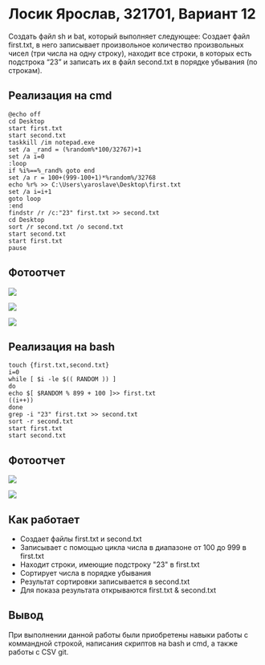 # Лосик Ярослав, 321701, Вариант 12

Создать файл sh и bat, который выполняет следующее:
Создает файл first.txt, в него записывает произвольное количество произвольных чисел (три числа на одну строку),
находит все строки, в которых есть подстрока “23” и записать их в файл second.txt в порядке убывания (по строкам). 

## Реализация на cmd

```
@echo off
cd Desktop
start first.txt
start second.txt
taskkill /im notepad.exe
set /a _rand = (%random%*100/32767)+1
set /a i=0
:loop
if %i%==%_rand% goto end
set /a r = 100+(999-100+1)*%random%/32768
echo %r% >> C:\Users\yaroslave\Desktop\first.txt
set /a i=i+1
goto loop
:end
findstr /r /c:"23" first.txt >> second.txt
cd Desktop
sort /r second.txt /o second.txt
start second.txt
start first.txt 
pause
```

## Фотоотчет

![](https://github.com/iis-32170x/RPIIS/blob/%D0%9B%D0%BE%D1%81%D0%B8%D0%BA_%D0%AF/1.png)

![](https://github.com/iis-32170x/RPIIS/blob/%D0%9B%D0%BE%D1%81%D0%B8%D0%BA_%D0%AF/2.png)

![](https://github.com/iis-32170x/RPIIS/blob/%D0%9B%D0%BE%D1%81%D0%B8%D0%BA_%D0%AF/cmd.png)

## Реализация на bash

```
touch {first.txt,second.txt}
i=0
while [ $i -le $(( RANDOM )) ]
do
echo $[ $RANDOM % 899 + 100 ]>> first.txt
((i++))
done
grep -i "23" first.txt >> second.txt
sort -r second.txt
start first.txt
start second.txt
```

## Фотоотчет

![](https://github.com/iis-32170x/RPIIS/blob/%D0%9B%D0%BE%D1%81%D0%B8%D0%BA_%D0%AF/1sh.png)

![](https://github.com/iis-32170x/RPIIS/blob/%D0%9B%D0%BE%D1%81%D0%B8%D0%BA_%D0%AF/2sh.png)

## Как работает

- Создает файлы first.txt и second.txt
- Записывает с помощью цикла числа в диапазоне от 100 до 999 в first.txt
- Находит строки, имеющие подстроку "23" в first.txt
- Сортирует числа в порядке убывания
- Результат сортировки записывается в second.txt
- Для показа результата открываются first.txt & second.txt

## Вывод

При выполнении данной работы были приобретены навыки работы с коммандной строкой, написания скриптов на bash и cmd, а также работы с CSV git.
